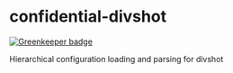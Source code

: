 # confidential-divshot

[![Greenkeeper badge](https://badges.greenkeeper.io/bendrucker/confidential-divshot.svg)](https://greenkeeper.io/)

Hierarchical configuration loading and parsing for divshot
